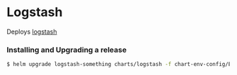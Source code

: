 # Logstash

Deploys [logstash](https://www.elastic.co/products/logstash)


### Installing and Upgrading a release

``` bash
$ helm upgrade logstash-something charts/logstash -f chart-env-config/ENV/logstash.yaml --namespace=default --install
```
